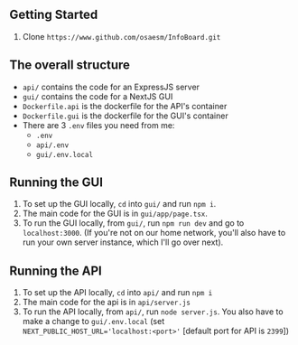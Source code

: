 ## Getting Started

1. Clone `https://www.github.com/osaesm/InfoBoard.git`

## The overall structure

- `api/` contains the code for an ExpressJS server
- `gui/` contains the code for a NextJS GUI
- `Dockerfile.api` is the dockerfile for the API's container
- `Dockerfile.gui` is the dockerfile for the GUI's container
- There are 3 `.env` files you need from me:
    - `.env`
    - `api/.env`
    - `gui/.env.local`

## Running the GUI

1. To set up the GUI locally, `cd` into `gui/` and run `npm i`.
2. The main code for the GUI is in `gui/app/page.tsx`.
3. To run the GUI locally, from `gui/`, run `npm run dev` and go to `localhost:3000`. (If you're not on our home network, you'll also have to run your own server instance, which I'll go over next).

## Running the API

1. To set up the API locally, `cd` into `api/` and run `npm i`
2. The main code for the api is in `api/server.js`
3. To run the API locally, from `api/`, run `node server.js`. You also have to make a change to `gui/.env.local` (set `NEXT_PUBLIC_HOST_URL='localhost:<port>'` [default port for API is `2399`])
